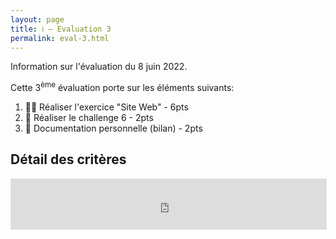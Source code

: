 ```yaml
---
layout: page
title: ℹ️ – Evaluation 3
permalink: eval-3.html
---
```


Information sur l'évaluation du 8 juin 2022.

Cette 3<sup>ème</sup> évaluation porte sur les éléments suivants:

1. 👩‍💻 Réaliser l'exercice "Site Web"  - 6pts
2. 💪 Réaliser le challenge 6 - 2pts
3. 📑 Documentation personnelle (bilan) - 2pts

## Détail des critères

<iframe style="border: 1px solid rgba(0, 0, 0, 0.1);" width="100%" height="80vh" src="https://www.figma.com/embed?embed_host=share&url=https%3A%2F%2Fwww.figma.com%2Ffile%2FxnCzJfibWoxvBvhg38jOf3%2Fcrit%25C3%25A8res-eval-3%3Fnode-id%3D301%253A173" allowfullscreen></iframe>
